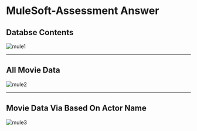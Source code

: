 # MuleSoft-Assessment Answer
## Databse Contents
![mule1](https://user-images.githubusercontent.com/72254496/169243842-765487b7-b76a-419a-a511-b4ede43f5cd1.png)

---
## All Movie Data
![mule2](https://user-images.githubusercontent.com/72254496/169244283-a3d0ed68-d748-4021-b312-a717a7e34855.png)

---

## Movie Data Via Based On Actor Name
![mule3](https://user-images.githubusercontent.com/72254496/169244727-682ef9b3-f1da-426e-8d96-c1fc9cc3302e.png)

